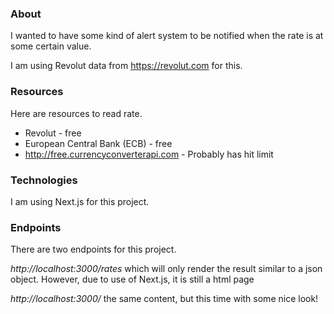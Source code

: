 ### About

I wanted to have some kind of alert system to be notified when the rate is at some certain value.

I am using Revolut data from https://revolut.com for this.

### Resources

Here are resources to read rate.

- Revolut - free
- European Central Bank (ECB) - free
- http://free.currencyconverterapi.com - Probably has hit limit

### Technologies

I am using Next.js for this project.

### Endpoints

There are two endpoints for this project.

*http://localhost:3000/rates* which will only render the result similar to a json object. However, due to use of Next.js, it is still a html page

*http://localhost:3000/* the same content, but this time with some nice look!
